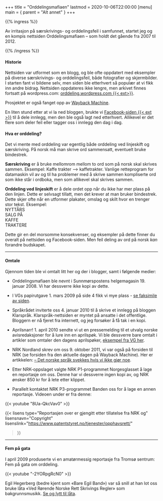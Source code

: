 +++
title = "Orddelingsmafiaen"
lastmod = 2020-10-06T22:00:00
[menu]
main = { parent = "Alt annet" }
+++

<!-- markdownlint-disable MD034 -->

{{% ingress %}}

Av irritasjon på særskrivings- og orddelingsfeil i samfunnet, startet jeg og en kompis nettsiden
Orddelingsmafiaen ­– som holdt det gående fra 2007 til 2012.

{{% /ingress %}}

#### Historie

Nettsiden var utformet som en blogg, og ble ofte oppdatert med eksempler på diverse særskrivings-
og orddelingsfeil, både fotografier og skjermbilder. I starten fant vi bildene selv, men
siden ble etterhvert så populær at vi fikk inn andre bidrag. Nettsiden oppdateres ikke lengre,
men arkivet finnes fortsatt på wordpress.com: [orddeling.wordpress.com {{< ext>}}][om].

Prosjektet er også fanget opp av [Wayback Machine][wb].

En liten stund etter at vi la ned bloggen, brukte vi
[Facebook-siden {{< ext >}}][fb] til å dele innlegg,
men den ble
også lagt ned etterhvert. Allikevel er det flere som deler feil eller tagger oss i innlegg den
dag i dag.

#### Hva er orddeling?

Det vi mente med orddeling var egentlig både orddeling ved linjeskift og særskriving. På norsk må
man skrive ord sammensatt, eventuelt bruke bindestrek.

**Særskriving** er å bruke mellomrom mellom to ord som på norsk skal skrives sammen. Eksempel:
Kaffe trakter --> kaffetrakter. Vanlige retteprogram for datamaskin vil av og til ha problemer
med å skrive sammen kompliserte ord som ikke står i ordboka, men som allikevel skal skrives
sammen.

**Orddeling ved linjeskift** er å dele ordet opp når du ikke har mer plass på den linjen. Dette er
selvsagt tillatt, men det krever at man bruker bindestrek. Dette skjer ofte når en utformer
plakater, omslag og skilt hvor en trenger stor tekst. Eksempel:  
NYTTÅRS  
SALG PÅ  
KAFFE  
TRAKTERE  

Dette gir en del morsomme konsekvenser, og eksempler på dette finner du overalt på nettsiden og
Facebook-siden. Men feil deling av ord på norsk *kan* forandre budskapet.

---

#### Omtale

Gjennom tiden ble vi omtalt litt her og der i blogger, samt i følgende medier:

- Orddelingsmafiaen ble nevnt i Sunnmørspostens helgemagasin 19. januar 2008. Vi har dessverre
  ikke kopi av dette.

- I VGs papirutgave 1. mars 2009 på side 4 fikk vi mye plass -
[se faksimile av siden](../orddelingsmafiaen-vg1).

- Språkrådet inviterte oss 4. januar 2010 til å skrive et innlegg på bloggen Klarspråk.
  Klarspråk-nettsiden er myntet på ansatte i det offentlige. Bloggern er nå fjeret fra internett,
  og jeg forsøker å få tak i en kopi.

- Aprilsnarr! 1. april 2010 sendte vi ut en pressemelding til et utvalg norske avisredaksjoner for å lure inn en aprilspøk. Vi ble dessverre bare omtalt i artikler som omtaler den dagens aprilspøker,
  [eksempel fra VG her](../orddelingsmafiaen-vg2).

- NRK Nordland skrev om oss 9. oktober 2011, vi var også på forsiden til NRK (se forsiden fra den
  aktuelle dagen på Wayback Machine). Her er artikkelen:
[– Det norske språk svekkes hvis vi ikke gjør noe](../orddelingsmafiaen-nrk).

- Etter NRK-oppslaget valgte NRK P1-programmet Norgesglasset å lage en reportasje om oss.
Denne har vi dessverre ingen kopi av, og NRK ønsker 850 kr for å lete etter klippet.

- Parallelt kontaktet NRK P3-programmet Banden oss for å lage en annen reportasje. Videoen under er
fra denne:

{{< youtube "8Ua-QkcVav0" >}}

{{< lisens
  type="Reportasjen over er gjengitt etter tillatelse fra NRK og"
  lisensnavn="Copyright"
  lisenslink="https://www.patentstyret.no/tjenester/opphavsrett/"
  >}}
  
---

#### Fem på gata

I april 2009 produserte vi en amatørmessig reportasje fra Tromsø sentrum: Fem på gata om
orddeling.

{{< youtube "-2YORpgRcN0" >}}

Egil Hegerberg (bedre kjent som «Bare Egil Band») var så snill at han lot oss bruke
låta «Ved Rørende Norske Rett Skrivings Regler» som bakgrunnsmusikk.
[Se og lytt til låta](../orddelingsmafiaen-bareegil).

[om]: https://orddeling.wordpress.com/her-finner-du-de-gamle-innleggene/
[ks]: https://www.sprakradet.no/Klarsprak/Aktuelt/2010/Blogginnlegg-Betydningen-av-a-skrive-rett/
[vg]: https://www.vg.no/nyheter/innenriks/i/6LvxL/ferdigsmurte-loeyper-porno-alarm-og-mgp-krise
[nrk]: https://www.nrk.no/nordland/17-aring-kjemper-mot-orddelingsfeil-1.7825450
[wb]: http://web.archive.org/web/20080301000000*/https://orddeling.wordpress.com
[fb]: https://www.facebook.com/orddelingsmafiaen